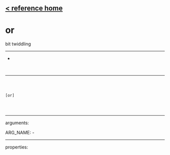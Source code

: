 [< reference home](index.html)
---

# or


bit twiddling

---

-
<br>


---


```



[or]


            
```

---
arguments:

ARG_NAME: -<br>

---
properties:


